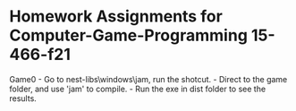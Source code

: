 # Homework Assignments for Computer-Game-Programming 15-466-f21
  Game0
    - Go to nest-libs\windows\jam, run the shotcut.
    - Direct to the game folder, and use 'jam' to compile.
    - Run the exe in dist folder to see the results.
